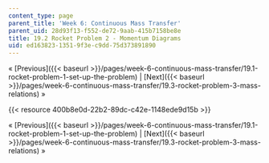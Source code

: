 ```yaml
---
content_type: page
parent_title: 'Week 6: Continuous Mass Transfer'
parent_uid: 28d93f13-f552-de72-9aab-415b7158be8e
title: 19.2 Rocket Problem 2 - Momentum Diagrams
uid: ed163823-1351-9f3e-c9dd-75d373891890
---
```


« [Previous]({{< baseurl >}}/pages/week-6-continuous-mass-transfer/19.1-rocket-problem-1-set-up-the-problem) | [Next]({{< baseurl >}}/pages/week-6-continuous-mass-transfer/19.3-rocket-problem-3-mass-relations) »

{{< resource 400b8e0d-22b2-89dc-c42e-1148ede9d15b >}}

« [Previous]({{< baseurl >}}/pages/week-6-continuous-mass-transfer/19.1-rocket-problem-1-set-up-the-problem) | [Next]({{< baseurl >}}/pages/week-6-continuous-mass-transfer/19.3-rocket-problem-3-mass-relations) »